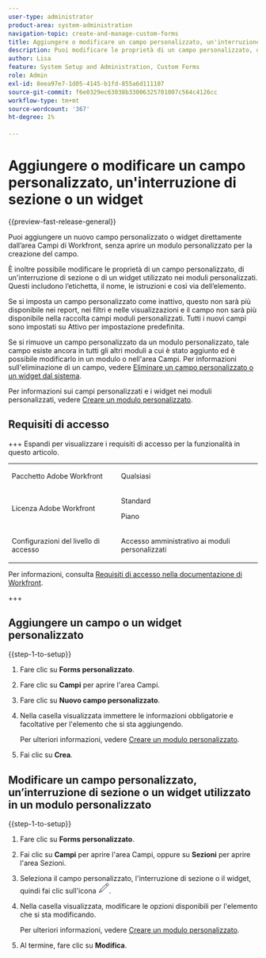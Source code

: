 ```yaml
---
user-type: administrator
product-area: system-administration
navigation-topic: create-and-manage-custom-forms
title: Aggiungere o modificare un campo personalizzato, un'interruzione di sezione o un widget
description: Puoi modificare le proprietà di un campo personalizzato, di un’interruzione di sezione o di un widget utilizzato nel modulo personalizzato nella tua istanza di Adobe Workfront. Questi includono l’etichetta, il nome, le istruzioni e così via dell’elemento.
author: Lisa
feature: System Setup and Administration, Custom Forms
role: Admin
exl-id: 8eea97e7-1d05-4145-b1fd-855a6d111107
source-git-commit: f6e0329ec63038b33006325701007c564c4126cc
workflow-type: tm+mt
source-wordcount: '367'
ht-degree: 1%

---
```


# Aggiungere o modificare un campo personalizzato, un&#39;interruzione di sezione o un widget

{{preview-fast-release-general}}

Puoi aggiungere un nuovo campo personalizzato o widget direttamente dall’area Campi di Workfront, senza aprire un modulo personalizzato per la creazione del campo.

È inoltre possibile modificare le proprietà di un campo personalizzato, di un&#39;interruzione di sezione o di un widget utilizzato nei moduli personalizzati. Questi includono l’etichetta, il nome, le istruzioni e così via dell’elemento.

<span class="preview">Se si imposta un campo personalizzato come inattivo, questo non sarà più disponibile nei report, nei filtri e nelle visualizzazioni e il campo non sarà più disponibile nella raccolta campi moduli personalizzati. Tutti i nuovi campi sono impostati su Attivo per impostazione predefinita. </span>

Se si rimuove un campo personalizzato da un modulo personalizzato, tale campo esiste ancora in tutti gli altri moduli a cui è stato aggiunto ed è possibile modificarlo in un modulo o nell&#39;area Campi. Per informazioni sull&#39;eliminazione di un campo, vedere [Eliminare un campo personalizzato o un widget dal sistema](/help/quicksilver/administration-and-setup/customize-workfront/create-manage-custom-forms/delete-a-custom-field.md).

Per informazioni sui campi personalizzati e i widget nei moduli personalizzati, vedere [Creare un modulo personalizzato](/help/quicksilver/administration-and-setup/customize-workfront/create-manage-custom-forms/form-designer/design-a-form/design-a-form.md).

## Requisiti di accesso

+++ Espandi per visualizzare i requisiti di accesso per la funzionalità in questo articolo.

<table style="table-layout:auto"> 
 <col> 
 <col> 
 <tbody> 
  <tr> 
   <td>Pacchetto Adobe Workfront</td> 
   <td><p>Qualsiasi</p></td> 
  </tr> 
  <tr> 
   <td>Licenza Adobe Workfront</td> 
   <td><p>Standard</p>
       <p>Piano</p></td>
  </tr> 
  <tr> 
   <td>Configurazioni del livello di accesso</td> 
   <td> <p>Accesso amministrativo ai moduli personalizzati</p> </td> 
  </tr>  
 </tbody> 
</table>

Per informazioni, consulta [Requisiti di accesso nella documentazione di Workfront](/help/quicksilver/administration-and-setup/add-users/access-levels-and-object-permissions/access-level-requirements-in-documentation.md).

+++

## Aggiungere un campo o un widget personalizzato

{{step-1-to-setup}}

1. Fare clic su **Forms personalizzato**.
1. Fare clic su **Campi** per aprire l&#39;area Campi.
1. Fare clic su **Nuovo campo personalizzato**.
1. Nella casella visualizzata immettere le informazioni obbligatorie e facoltative per l&#39;elemento che si sta aggiungendo.

   Per ulteriori informazioni, vedere [Creare un modulo personalizzato](/help/quicksilver/administration-and-setup/customize-workfront/create-manage-custom-forms/form-designer/design-a-form/design-a-form.md).

1. Fai clic su **Crea**.

## Modificare un campo personalizzato, un’interruzione di sezione o un widget utilizzato in un modulo personalizzato

{{step-1-to-setup}}

1. Fare clic su **Forms personalizzato**.
1. Fai clic su **Campi** per aprire l&#39;area Campi, oppure su **Sezioni** per aprire l&#39;area Sezioni.
1. Seleziona il campo personalizzato, l&#39;interruzione di sezione o il widget, quindi fai clic sull&#39;icona ![Modifica](assets/edit-icon.png).
1. Nella casella visualizzata, modificare le opzioni disponibili per l&#39;elemento che si sta modificando.

   Per ulteriori informazioni, vedere [Creare un modulo personalizzato](/help/quicksilver/administration-and-setup/customize-workfront/create-manage-custom-forms/form-designer/design-a-form/design-a-form.md).

1. Al termine, fare clic su **Modifica**.

